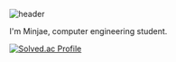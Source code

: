 ![header](https://capsule-render.vercel.app/api?type=soft&color=auto&height=150&section=header&text=Minjae&fontSize=70&animation=twinkling)

I'm Minjae, computer engineering student.

[![Solved.ac Profile](http://mazassumnida.wtf/api/v2/generate_badge?boj=husk321)](https://solved.ac/pega0922/)